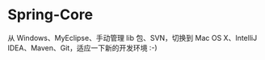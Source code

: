 # Spring-Core
从 Windows、MyEclipse、手动管理 lib 包、SVN，切换到 Mac OS X、IntelliJ IDEA、Maven、Git，适应一下新的开发环境 :-)
